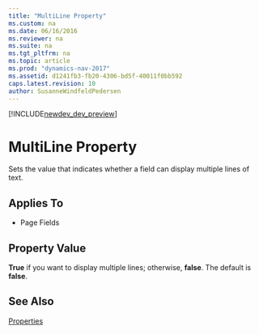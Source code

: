 ```yaml
---
title: "MultiLine Property"
ms.custom: na
ms.date: 06/16/2016
ms.reviewer: na
ms.suite: na
ms.tgt_pltfrm: na
ms.topic: article
ms.prod: "dynamics-nav-2017"
ms.assetid: d1241fb3-fb20-4306-bd5f-40011f0bb592
caps.latest.revision: 10
author: SusanneWindfeldPedersen
---
```


[!INCLUDE[newdev_dev_preview](../includes/newdev_dev_preview.md)]

# MultiLine Property
Sets the value that indicates whether a field can display multiple lines of text.  
  
## Applies To  
  
-   Page Fields  
  
## Property Value  
 **True** if you want to display multiple lines; otherwise, **false**. The default is **false**.  
  
## See Also  
 [Properties](devenv.properties.md)